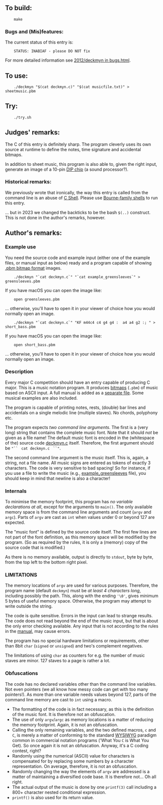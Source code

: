 ## To build:

``` <!---sh-->
    make
```


### Bugs and (Mis)features:

The current status of this entry is:

```
    STATUS: INABIAF - please DO NOT fix
```

For more detailed information see [2012/deckmyn in bugs.html](../../bugs.html#2012_deckmyn).


## To use:

``` <!---sh-->
    ./deckmyn "$(cat deckmyn.c)" "$(cat musicfile.txt)" > sheetmusic.pbm
```


## Try:

``` <!---sh-->
    ./try.sh
```


## Judges' remarks:

The C of this entry is definitely sharp. The program cleverly uses its own
source at runtime to define the notes, time signature and accidental bitmaps.

In addition to sheet music, this program is also able to, given the right input,
generate an image of a 10-pin [DIP
chip](https://en.wikipedia.org/wiki/Dual_in-line_package) (a sound processor?).


### Historical remarks:

We previously wrote that ironically, the way this entry is called from the
command line is an abuse of [C Shell](https://en.wikipedia.org/wiki/C_shell).
Please use [Bourne-family shells](https://en.wikipedia.org/wiki/Bourne_shell) to
run this entry.

... but in 2023 we changed the backticks to be the bash `$(..)` construct. This
is not done in the author's remarks, however.


## Author's remarks:

### Example use

You need the source code and example input (either one of the example files, or
manual input as below) ready and a program capable of showing [.pbm bitmap
format](https://en.wikipedia.org/wiki/Netpbm) images.

``` <!---sh-->
    ./deckmyn "`cat deckmyn.c`" "`cat example_greensleeves`" > greensleeves.pbm
```

If you have macOS you can open the image like:

``` <!---sh-->
    open greensleeves.pbm
```

... otherwise, you'll have to open it in your viewer of choice how you would
normally open an image.


``` <!---sh-->
    ./deckmyn "`cat deckmyn.c`" "KF m44c4 c4 g4 g4 :  a4 a4 g2 :; " > short_bass.pbm
```

If you have macOS you can open the image like:

``` <!---sh-->
    open short_bass.pbm
```

... otherwise, you'll have to open it in your viewer of choice how you would
normally open an image.


### Description

Every major C competition should have an entry capable of producing C major.
This is a music notation program. It produces
[bitmaps](https://en.wikipedia.org/wiki/Netpbm) (`.pbm`) of music based on ASCII
input. A full manual is added as a [separate file](deckmyn.html). Some musical
examples are also included.

The program is capable of printing notes, rests, (double) bar lines and
accidentals on a single melodic line (multiple staves). No chords, polyphony
etc.

The program expects *two command line arguments*. The first is a (very long)
string that contains the complete music font. Note that it should *not* be given
as a file name! The default music font is encoded in the (whitespace of the)
source code [deckmyn.c](%%REPO_URL%%/2012/deckmyn/deckmyn.c) itself. Therefore, the first argument should
be `"`` ` ``cat deckmyn.c`` ` ``"`.

The second command line argument is the music itself. This is, again, a string,
not a file name. All music signs are entered as tokens of exactly 3 characters.
The code is very sensitive to bad spacing! So for instance, if you use a file to
write the music (e.g., [example\_greensleeves](%%REPO_URL%%/2012/deckmyn/example_greensleeves) file),
you should keep in mind that newline is also a character!


### Internals

To minimise the memory footprint, this program has *no variable declarations at
all*, except for the arguments to `main()`. The only available memory space is
from the command line arguments and count (`argv` and `argc`). Parts of `argv`
are cast as `int` when values under 0 or beyond 127 are expected.

The "music font" is defined by the source code itself. The first few lines are
not part of the font definition, as this memory space will be modified by the
program. (So as required by the rules, it is only a (memory) copy of the source
code that is modified.)

As there is no memory available, output is directly to `stdout`, byte by byte,
from the top left to the bottom right pixel.


### LIMITATIONS

The memory locations of `argv` are used for various purposes. Therefore, the
program name (default `deckmyn`) must be *at least 4 characters long*, including
possibly the path. This, along with the ending `'\0'`, gives minimum 5 bytes of
useful memory space. Otherwise, the program may attempt to write outside the
string.

The code is quite sensitive. Errors in the input can lead to strange results.
The code does not read beyond the end of the music input, but that is about the
only error checking available. Any input that is not according to the rules in
the [manual](deckmyn.html), may cause errors.

The program has no special hardware limitations or requirements, other than 8bit
`char` (`signed` or `unsigned`) and two's complement negatives.

The limitations of using `char` as counters for e.g. the number of music staves
are minor. 127 staves to a page is rather a lot.


### Obfuscations

The code has no declared variables other than the command line variables. Not
even pointers (we all know how messy code can get with too many pointers!). As
more than one variable needs values beyond 127, parts of the command line memory
are cast to `int` using a macro.

- The formatting of the code is in fact necessary, as this is the definition of
the music font. It is therefore not an obfuscation.
- The use of only `argv`/`argc` as memory locations is a matter of reducing the
memory footprint. Again, it is not an obfuscation.
- Calling the only remaining variables, and the two defined macros, `c` and `C`,
is merely a matter of conforming to the standard
[WYSIWYG](https://en.wikipedia.org/wiki/WYSIWYG) paradigm common in commercial
notation programs ('What You `C` is What You Get). So once again it is not an
obfuscation. Anyway, it's a C coding contest, right?
- Randomly using the numerical (ASCII) value for characters is compensated for
by replacing some numbers by a character representation. On average, therefore,
it is not an obfuscation.
- Randomly changing the way the elements of `argv` are addressed is a matter of
maintaining a diversified code base. It is therefore not... Oh all right.
- The actual output of the music is done by one `printf(3)` call including a 800+
character nested conditional expression.
- `printf()` is also used for its return value.


<!--

    Copyright © 1984-2024 by Landon Curt Noll. All Rights Reserved.

    You are free to share and adapt this file under the terms of this license:

        Creative Commons Attribution-ShareAlike 4.0 International (CC BY-SA 4.0)

    For more information, see:

        https://creativecommons.org/licenses/by-sa/4.0/

-->
